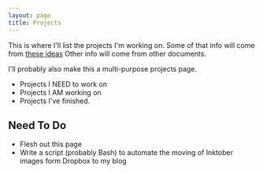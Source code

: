 ```yaml
---
layout: page
title: Projects
---
```

<!-- When I'm ready to publish, add `permalink: /projects/` to the header -->
This is where I'll list the projects I'm working on. Some of that info will come from [these ideas](https://github.com/kojoidrissa/random_30Day_code/blob/master/projects.md)  Other info will come from other documents.

I'll probably also make this a multi-purpose projects page.

-  Projects I NEED to work on
-  Projects I AM working on
-  Projects I've finished.

## Need To Do
-  Flesh out this page
-  Write a script (probably Bash) to automate the moving of Inktober images form Dropbox to my blog
